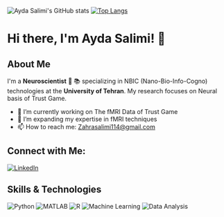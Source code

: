 ![Ayda Salimi's GitHub stats](https://github-readme-stats.vercel.app/api?username=alireza-mahdavi&show_icons=true&theme=radical)
[![Top Langs](https://github-readme-stats.vercel.app/api/top-langs/?username=alireza-mahdavi&layout=compact&theme=radical)](https://github.com/alireza-mahdavi/alireza-mahdavi)
# Hi there, I'm Ayda Salimi! 👋

## About Me
I'm a **Neuroscientist** 🧠 📚 specializing in NBIC (Nano-Bio-Info-Cogno) technologies at the **University of Tehran**. My research focuses on Neural basis of Trust Game.

- 🔭 I’m currently working on The fMRI Data of Trust Game
- 🌱 I’m expanding my expertise in fMRI techniques
- 📫 How to reach me: [Zahrasalimi114@gmail.com](mailto:Zahrasalimi114@gmail.com)


## Connect with Me:
[![LinkedIn](https://img.shields.io/badge/LinkedIn-0077B5?logo=linkedin&logoColor=white)](https://www.linkedin.com/in/zahra-salimi-7761ab219/)

## Skills & Technologies
![Python](https://img.shields.io/badge/Python-3670A0?logo=python&logoColor=ffdd54)
![MATLAB](https://img.shields.io/badge/MATLAB-0076A8?logo=mathworks&logoColor=white)
![R](https://img.shields.io/badge/R-276DC3?logo=r&logoColor=white)
![Machine Learning](https://img.shields.io/badge/Machine%20Learning-FF9900?logo=machine-learning&logoColor=white)
![Data Analysis](https://img.shields.io/badge/Data%20Analysis-8A2BE2?logo=data-analysis&logoColor=white)


